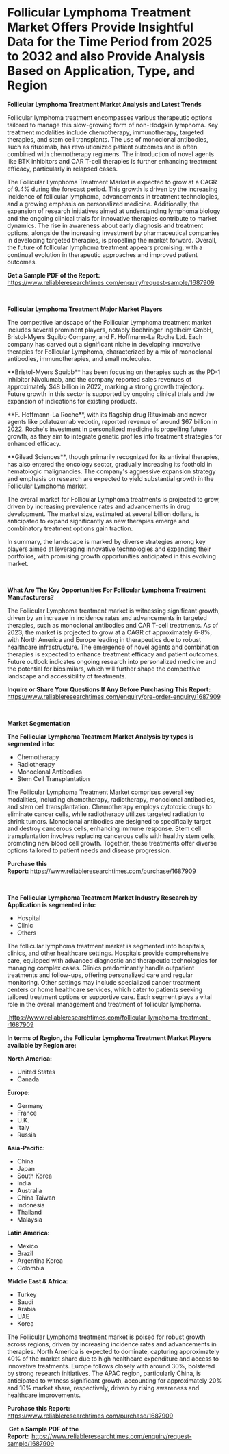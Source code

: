 <p><h1>Follicular Lymphoma Treatment Market Offers Provide Insightful Data for the Time Period from 2025 to 2032 and also Provide Analysis Based on Application, Type, and Region</h1></p><p><strong>Follicular Lymphoma Treatment Market Analysis and Latest Trends</strong></p>
<p><p>Follicular lymphoma treatment encompasses various therapeutic options tailored to manage this slow-growing form of non-Hodgkin lymphoma. Key treatment modalities include chemotherapy, immunotherapy, targeted therapies, and stem cell transplants. The use of monoclonal antibodies, such as rituximab, has revolutionized patient outcomes and is often combined with chemotherapy regimens. The introduction of novel agents like BTK inhibitors and CAR T-cell therapies is further enhancing treatment efficacy, particularly in relapsed cases.</p><p>The Follicular Lymphoma Treatment Market is expected to grow at a CAGR of 9.4% during the forecast period. This growth is driven by the increasing incidence of follicular lymphoma, advancements in treatment technologies, and a growing emphasis on personalized medicine. Additionally, the expansion of research initiatives aimed at understanding lymphoma biology and the ongoing clinical trials for innovative therapies contribute to market dynamics. The rise in awareness about early diagnosis and treatment options, alongside the increasing investment by pharmaceutical companies in developing targeted therapies, is propelling the market forward. Overall, the future of follicular lymphoma treatment appears promising, with a continual evolution in therapeutic approaches and improved patient outcomes.</p></p>
<p><strong>Get a Sample PDF of the Report:&nbsp;</strong> <a href="https://www.reliableresearchtimes.com/enquiry/request-sample/1687909?utm_campaign=3315&utm_medium=2&utm_source=Github&utm_content=ia&utm_term=13042025&utm_id=follicular-lymphoma-treatment">https://www.reliableresearchtimes.com/enquiry/request-sample/1687909</a></p>
<p>&nbsp;</p>
<p><strong>Follicular Lymphoma Treatment Major Market Players</strong></p>
<p><p>The competitive landscape of the Follicular Lymphoma treatment market includes several prominent players, notably Boehringer Ingelheim GmbH, Bristol-Myers Squibb Company, and F. Hoffmann-La Roche Ltd. Each company has carved out a significant niche in developing innovative therapies for Follicular Lymphoma, characterized by a mix of monoclonal antibodies, immunotherapies, and small molecules.</p><p>**Bristol-Myers Squibb** has been focusing on therapies such as the PD-1 inhibitor Nivolumab, and the company reported sales revenues of approximately $48 billion in 2022, marking a strong growth trajectory. Future growth in this sector is supported by ongoing clinical trials and the expansion of indications for existing products.</p><p>**F. Hoffmann-La Roche**, with its flagship drug Rituximab and newer agents like polatuzumab vedotin, reported revenue of around $67 billion in 2022. Roche's investment in personalized medicine is propelling future growth, as they aim to integrate genetic profiles into treatment strategies for enhanced efficacy.</p><p>**Gilead Sciences**, though primarily recognized for its antiviral therapies, has also entered the oncology sector, gradually increasing its foothold in hematologic malignancies. The company's aggressive expansion strategy and emphasis on research are expected to yield substantial growth in the Follicular Lymphoma market.</p><p>The overall market for Follicular Lymphoma treatments is projected to grow, driven by increasing prevalence rates and advancements in drug development. The market size, estimated at several billion dollars, is anticipated to expand significantly as new therapies emerge and combinatory treatment options gain traction.</p><p>In summary, the landscape is marked by diverse strategies among key players aimed at leveraging innovative technologies and expanding their portfolios, with promising growth opportunities anticipated in this evolving market.</p></p>
<p>&nbsp;</p>
<p><strong>What Are The Key Opportunities For Follicular Lymphoma Treatment Manufacturers?</strong></p>
<p><p>The Follicular Lymphoma treatment market is witnessing significant growth, driven by an increase in incidence rates and advancements in targeted therapies, such as monoclonal antibodies and CAR T-cell treatments. As of 2023, the market is projected to grow at a CAGR of approximately 6-8%, with North America and Europe leading in therapeutics due to robust healthcare infrastructure. The emergence of novel agents and combination therapies is expected to enhance treatment efficacy and patient outcomes. Future outlook indicates ongoing research into personalized medicine and the potential for biosimilars, which will further shape the competitive landscape and accessibility of treatments.</p></p>
<p><strong>Inquire or Share Your Questions If Any Before Purchasing This Report:</strong> <a href="https://www.reliableresearchtimes.com/enquiry/pre-order-enquiry/1687909?utm_campaign=3315&utm_medium=2&utm_source=Github&utm_content=ia&utm_term=13042025&utm_id=follicular-lymphoma-treatment">https://www.reliableresearchtimes.com/enquiry/pre-order-enquiry/1687909</a></p>
<p>&nbsp;</p>
<p><strong>Market Segmentation</strong></p>
<p><strong>The Follicular Lymphoma Treatment Market Analysis by types is segmented into:</strong></p>
<p><ul><li>Chemotherapy</li><li>Radiotherapy</li><li>Monoclonal Antibodies</li><li>Stem Cell Transplantation</li></ul></p>
<p><p>The Follicular Lymphoma Treatment Market comprises several key modalities, including chemotherapy, radiotherapy, monoclonal antibodies, and stem cell transplantation. Chemotherapy employs cytotoxic drugs to eliminate cancer cells, while radiotherapy utilizes targeted radiation to shrink tumors. Monoclonal antibodies are designed to specifically target and destroy cancerous cells, enhancing immune response. Stem cell transplantation involves replacing cancerous cells with healthy stem cells, promoting new blood cell growth. Together, these treatments offer diverse options tailored to patient needs and disease progression.</p></p>
<p><strong>Purchase this Report:&nbsp;</strong><a href="https://www.reliableresearchtimes.com/purchase/1687909?utm_campaign=3315&utm_medium=2&utm_source=Github&utm_content=ia&utm_term=13042025&utm_id=follicular-lymphoma-treatment">https://www.reliableresearchtimes.com/purchase/1687909</a></p>
<p>&nbsp;</p>
<p><strong>The Follicular Lymphoma Treatment Market Industry Research by Application is segmented into:</strong></p>
<p><ul><li>Hospital</li><li>Clinic</li><li>Others</li></ul></p>
<p><p>The follicular lymphoma treatment market is segmented into hospitals, clinics, and other healthcare settings. Hospitals provide comprehensive care, equipped with advanced diagnostic and therapeutic technologies for managing complex cases. Clinics predominantly handle outpatient treatments and follow-ups, offering personalized care and regular monitoring. Other settings may include specialized cancer treatment centers or home healthcare services, which cater to patients seeking tailored treatment options or supportive care. Each segment plays a vital role in the overall management and treatment of follicular lymphoma.</p></p>
<p><a href="https://www.reliableresearchtimes.com/follicular-lymphoma-treatment-r1687909?utm_campaign=3315&utm_medium=2&utm_source=Github&utm_content=ia&utm_term=13042025&utm_id=follicular-lymphoma-treatment">&nbsp;https://www.reliableresearchtimes.com/follicular-lymphoma-treatment-r1687909</a></p>
<p><strong>In terms of Region, the Follicular Lymphoma Treatment Market Players available by Region are:</strong></p>
<p>
    <p> <strong> North America: </strong>
        <ul>
            <li>United States</li>
            <li>Canada</li>
        </ul>
        </p> 
    <p> <strong> Europe: </strong>
        <ul>
            <li>Germany</li>
            <li>France</li>
            <li>U.K.</li>
            <li>Italy</li>
            <li>Russia</li>
        </ul>
        </p> 
    <p> <strong> Asia-Pacific: </strong>
        <ul>
            <li>China</li>
            <li>Japan</li>
            <li>South Korea</li>
            <li>India</li>
            <li>Australia</li>
            <li>China Taiwan</li>
            <li>Indonesia</li>
            <li>Thailand</li>
            <li>Malaysia</li>
        </ul>
        </p> 
    <p> <strong> Latin America: </strong>
        <ul>
            <li>Mexico</li>
            <li>Brazil</li>
            <li>Argentina Korea</li>
            <li>Colombia</li>
        </ul>
        </p> 
    <p> <strong> Middle East & Africa: </strong>
        <ul>
            <li>Turkey</li>
            <li>Saudi</li>
            <li>Arabia</li>
            <li>UAE</li>
            <li>Korea</li>
        </ul>
    </p>
    </p>
<p><p>The Follicular Lymphoma treatment market is poised for robust growth across regions, driven by increasing incidence rates and advancements in therapies. North America is expected to dominate, capturing approximately 40% of the market share due to high healthcare expenditure and access to innovative treatments. Europe follows closely with around 30%, bolstered by strong research initiatives. The APAC region, particularly China, is anticipated to witness significant growth, accounting for approximately 20% and 10% market share, respectively, driven by rising awareness and healthcare improvements.</p></p>
<p><strong>Purchase this Report: </strong><a href="https://www.reliableresearchtimes.com/purchase/1687909?utm_campaign=3315&utm_medium=2&utm_source=Github&utm_content=ia&utm_term=13042025&utm_id=follicular-lymphoma-treatment">https://www.reliableresearchtimes.com/purchase/1687909</a></p>
<p>&nbsp;<strong>Get a Sample PDF of the Report:&nbsp;&nbsp;</strong><a href="https://www.reliableresearchtimes.com/enquiry/request-sample/1687909?utm_campaign=3315&utm_medium=2&utm_source=Github&utm_content=ia&utm_term=13042025&utm_id=follicular-lymphoma-treatment">https://www.reliableresearchtimes.com/enquiry/request-sample/1687909</a></p>
<p><strong></strong></p>
<p><p></p><p></p><p></p></p>
